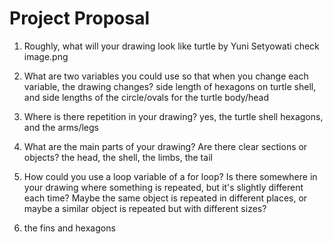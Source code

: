 # Project Proposal

1. Roughly, what will your drawing look like
turtle
by Yuni Setyowati
check image.png
3. What are two variables you could use so that when you change each variable, the drawing changes?
side length of hexagons on turtle shell, and side lengths of the circle/ovals for the turtle body/head

4. Where is there repetition in your drawing?
yes, the turtle shell hexagons, and the arms/legs

5. What are the main parts of your drawing? Are there clear sections or objects?
the head, the shell, the  limbs, the tail

6. How could you use a loop variable of a for loop? Is there somewhere in your drawing where something is repeated, but it's slightly different each time? Maybe the same object is repeated in different places, or maybe a similar object is repeated but with different sizes?
7. the fins and hexagons


